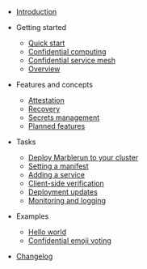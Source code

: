 <!-- docs/_sidebard.md -->

- [Introduction](README.md)

- Getting started

  - [Quick start](quickstart.md)
  - [Confidential computing](confidential-computing.md)
  - [Confidential service mesh](service-mesh.md)
  - [Overview](overview.md)

- Features and concepts

  - [Attestation](attestation.md)
  - [Recovery](recovery.md)
  - [Secrets management](secrets-management.md)
  - [Planned features](planned-features.md)

- Tasks

  - [Deploy Marblerun to your cluster](deploy.md)
  - [Setting a manifest](set-manifest.md)
  - [Adding a service](add-service.md)
  - [Client-side verification](verification.md)
  - [Deployment updates](updates.md)
  - [Monitoring and logging](monitoring.md)

- Examples

  - [Hello world](helloworld.md)
  - [Confidential emoji voting](emojivoto.md)

- [Changelog](changelog.md)
